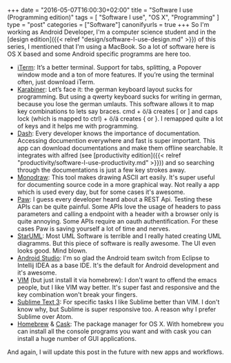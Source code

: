 +++
date = "2016-05-07T16:00:30+02:00"
title = "Software I use (Programming edition)"
tags = [
  "Software I use",
  "OS X",
  "Programming"
]
type = "post"
categories = ["Software"]
canonifyurls = true
+++
So I'm working as Android Developer, I'm a computer science student and in the [design edition]({{< relref "design/software-I-use-design.md" >}}) of this series, I mentioned that I'm using a MacBook. So a lot of software here is OS X based and some Android specific programms are here too.
<!--more-->

* [iTerm](https://www.iterm2.com/):
It’s a better terminal. Support for tabs, splitting, a Popover window mode and a ton of more features. If you’re using the terminal often, just download iTerm.
* [Karabiner](https://pqrs.org/osx/karabiner/index.html.en):
Let’s face it: the german keyboard layout sucks for programming. But using a qwerty keyboard sucks for writing in german, because you lose the german umlauts. This software allows it to map key combinations to lets say braces. cmd + ö/ä creates [ or ] and caps lock (which is mapped to ctrl) + ö/ä creates { or }. I remapped quite a lot of keys and it helps me with programming.
* [Dash](https://kapeli.com/dash):
Every developer knows the importance of documentation. Accessing documention everywhere and fast is super important. This app can download documentations and make them offline searchable. It integrates with alfred (see [productivity edition]({{< relref "productivity/software-I-use-productivity.md" >}})) and so searching through the documentations is just a few key strokes away.
* [Monodraw](http://monodraw.helftone.com/):
This tool makes drawing ASCII art easily. It's super useful for documenting source code in a more graphical way. Not really a app which is used every day, but for some cases it's awesome.
* [Paw](https://luckymarmot.com/paw):
I guess every developer heard about a REST Api. Testing these APIs can be quite painful. Some APIs love the usage of headers to pass parameters and calling a endpoint with a header with a browser only is quite annoying. Some APIs require an oauth authentification. For these cases Paw is saving yourself a lot of time and nerves.
* [StarUML](http://staruml.io/):
Most UML Software is terrible and I really hated creating UML diagramms. But this piece of software is really awesome. The UI even looks good. Mind blown.
* [Android Studio](http://developer.android.com/sdk/index.html):
I'm so glad the Android team switch from Eclipse to Intellij IDEA as a base IDE. It's the default for Android development and it's awesome.
* [VIM](http://www.vim.org/) (but just install it via homebrew):
I don't want to offend the emacs people, but I like VIM way better. It's super fast and responsive and the key combination won't break your fingers.
* [Sublime Text 3](https://www.sublimetext.com/3):
For specific tasks I like Sublime better than VIM. I don't know why, but Sublime is super responsive too. A reason why I prefer Sublime over Atom.
* [Homebrew](http://brew.sh/) & [Cask](https://caskroom.github.io/): The package manager for OS X. With homebrew you can install all the console programs you want and with cask you can install a huge number of GUI applications.

And again, I will update this post in the future with new apps and workflows.
